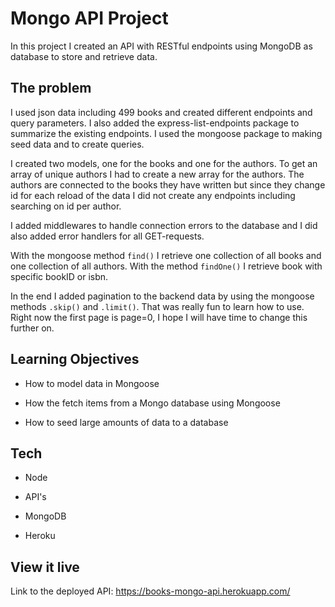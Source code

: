 # Mongo API Project

In this project I created an API with RESTful endpoints using MongoDB as database to store and retrieve data. 

## The problem

I used json data including 499 books and created different endpoints and query parameters. I also added the express-list-endpoints package to summarize the existing endpoints. I used the mongoose package to making seed data and to create queries. 

I created two models, one for the books and one for the authors. To get an array of unique authors I had to create a new array for the authors. The authors are connected to the books they have written but since they change id for each reload of the data I did not create any endpoints including searching on id per author. 

I added middlewares to handle connection errors to the database and I did also added error handlers for all GET-requests. 

With the mongoose method `find()` I retrieve one collection of all books and one collection of all authors. With the method `findOne()` I retrieve book with specific bookID or isbn. 

In the end I added pagination to the backend data by using the mongoose methods `.skip()` and `.limit()`. That was really fun to learn how to use. Right now the first page is page=0, I hope I will have time to change this further on.

## Learning Objectives

- How to model data in Mongoose

- How the fetch items from a Mongo database using Mongoose

- How to seed large amounts of data to a database

## Tech

- Node

- API's

- MongoDB

- Heroku

## View it live

Link to the deployed API: https://books-mongo-api.herokuapp.com/
